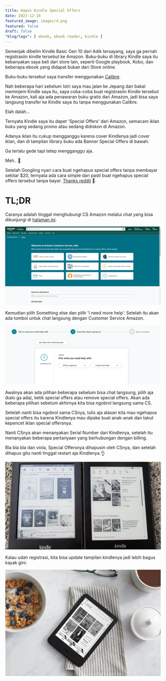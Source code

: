```yaml
---
title: Hapus Kindle Special Offers
date: 2023-12-10
featured_image: images/4.png
featured: false
draft: false
"blog/tags": [ ebook, ebook reader, kindle ]
---
```


Semenjak dibeliin Kindle Basic Gen 10 dari Adik tersayang, saya ga pernah registrasiin kindle tersebut ke Amazon. Buku-buku di library Kindle saya itu kebanyakan saya beli dari store lain, seperti Google playbook, Kobo, dan beberapa ebook yang didapat bukan dari Store online. 

Buku-buku tersebut saya transfer menggunakan [Calibre](https://calibre-ebook.com/). 

Nah beberapa hari sebelum Istri saya mau jalan ke Jepang dan bakal meminjem Kindle saya itu, saya coba-coba buat registrasiin Kindle tersebut ke Amazon, kali aja ada penawaran buku gratis dari Amazon, jadi bisa saya langsung transfer ke Kindle saya itu tanpa menggunakan Calibre.

Elah dalah... 

Ternyata Kindle saya itu dapet 'Special Offers' dari Amazon, semacam iklan buku yang sedang promo atau sedang didiskon di Amazon. 

Adanya iklan itu cukup mengganggu karena cover Kindlenya jadi cover iklan, dan di tampilan library buku ada Banner Special Offers di bawah. 

Ga terlalu gede tapi tetep mengganggu aja. 

Meh.. 🤬

Setelah Googling nyari cara buat ngehapus special offers tanpa membayar sekitar $20, ternyata ada cara simple dan pasti buat ngehapus special offers tersebut tanpa bayar. [Thanks reddit](https://old.reddit.com/r/kindle/comments/8qx742/removing_ads_the_easy_way/) 🫣.

# TL;DR

Caranya adalah tinggal menghubungi CS Amazon melalui chat yang bisa dikunjungi di [halaman ini](https://www.amazon.com/hz/contact-us/foresight/hubgateway).

![Halaman contact us Amazon](images/1.png)

Kemudian pilih Something else dan pilih 'I need more help'. Setelah itu akan ada tombol untuk chat langsung dengan Customer Service Amazon. 

![Tombol untuk chat langsung dengan CS Amazon](images/2.png)

Awalnya akan ada pilihan beberapa sebelum bisa chat langsung, pilih aja (kalo ga ada), ketik special offers atau remove special offers. Akan ada beberapa pilihan sebelum akhirnya kita bisa ngobrol langsung sama CS. 

Setelah nanti bisa ngobrol sama CSnya, tulis aja alasan kita mau ngehapus special offers itu karena Kindlenya mau dipake buat anak-anak dan takut kepencet iklan special offersnya.

Nanti CSnya akan menanyakan Serial Number dari Kindlenya, setelah itu menanyakan beberapa pertanyaan yang berhubungan dengan billing. 

Bla bla bla dan viola, Special Offersnya dihapusin oleh CSnya, dan setelah dihapus gitu nanti tinggal restart aja Kindlenya.👌

![Berikut ini tampilan (sebelah kiri) library kalau ada special offersnya dan yang kanan tampilan belum diregistrasi](images/3.png)

Kalau udah registrasi, kita bisa update tampilan kindlenya jadi lebih bagus kayak gini:

![Amazon Kindle](images/4.png)
